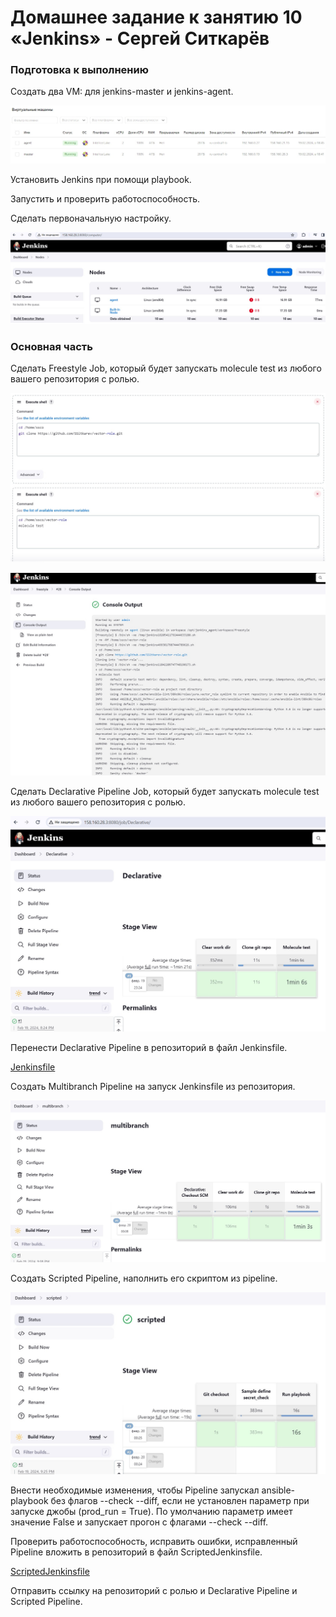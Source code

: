 # Домашнее задание к занятию 10 «Jenkins» - Сергей Ситкарёв

### Подготовка к выполнению

Создать два VM: для jenkins-master и jenkins-agent.

![Задание0](https://github.com/SSitkarev/ci-04-jenkins/blob/main/img/01.jpg)

Установить Jenkins при помощи playbook.

Запустить и проверить работоспособность.

Сделать первоначальную настройку.

![Задание0](https://github.com/SSitkarev/ci-04-jenkins/blob/main/img/02.jpg)

### Основная часть

Сделать Freestyle Job, который будет запускать molecule test из любого вашего репозитория с ролью.

![Задание1](https://github.com/SSitkarev/ci-04-jenkins/blob/main/img/11.jpg)

![Задание1](https://github.com/SSitkarev/ci-04-jenkins/blob/main/img/12.jpg)

Сделать Declarative Pipeline Job, который будет запускать molecule test из любого вашего репозитория с ролью.

![Задание1](https://github.com/SSitkarev/ci-04-jenkins/blob/main/img/13.jpg)

Перенести Declarative Pipeline в репозиторий в файл Jenkinsfile.

[Jenkinsfile](https://github.com/SSitkarev/ci-04-jenkins/blob/main/Jenkinsfile)

Создать Multibranch Pipeline на запуск Jenkinsfile из репозитория.

![Задание1](https://github.com/SSitkarev/ci-04-jenkins/blob/main/img/14.jpg)

Создать Scripted Pipeline, наполнить его скриптом из pipeline.

![Задание1](https://github.com/SSitkarev/ci-04-jenkins/blob/main/img/15.jpg)

Внести необходимые изменения, чтобы Pipeline запускал ansible-playbook без флагов --check --diff, если не установлен параметр при запуске джобы (prod_run = True). По умолчанию параметр имеет значение False и запускает прогон с флагами --check --diff.

Проверить работоспособность, исправить ошибки, исправленный Pipeline вложить в репозиторий в файл ScriptedJenkinsfile.

[ScriptedJenkinsfile](https://github.com/SSitkarev/ci-04-jenkins/blob/main/ScriptedJenkinsfile)

Отправить ссылку на репозиторий с ролью и Declarative Pipeline и Scripted Pipeline.